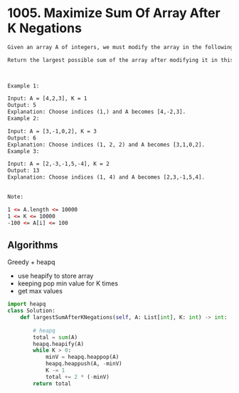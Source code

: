 # 1005. Maximize Sum Of Array After K Negations

```html
Given an array A of integers, we must modify the array in the following way: we choose an i and replace A[i] with -A[i], and we repeat this process K times in total.  (We may choose the same index i multiple times.)

Return the largest possible sum of the array after modifying it in this way.

 

Example 1:

Input: A = [4,2,3], K = 1
Output: 5
Explanation: Choose indices (1,) and A becomes [4,-2,3].
Example 2:

Input: A = [3,-1,0,2], K = 3
Output: 6
Explanation: Choose indices (1, 2, 2) and A becomes [3,1,0,2].
Example 3:

Input: A = [2,-3,-1,5,-4], K = 2
Output: 13
Explanation: Choose indices (1, 4) and A becomes [2,3,-1,5,4].
 

Note:

1 <= A.length <= 10000
1 <= K <= 10000
-100 <= A[i] <= 100
```

## Algorithms
Greedy + heapq
- use heapify to store array
- keeping pop min value for K times
- get max values

```python
import heapq
class Solution:
    def largestSumAfterKNegations(self, A: List[int], K: int) -> int:
        
        # heapq
        total = sum(A)
        heapq.heapify(A)
        while K > 0:
            minV = heapq.heappop(A)
            heapq.heappush(A, -minV)
            K -= 1
            total += 2 * (-minV)
        return total
```
